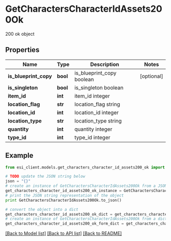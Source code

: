 # GetCharactersCharacterIdAssets200Ok

200 ok object

## Properties

Name | Type | Description | Notes
------------ | ------------- | ------------- | -------------
**is_blueprint_copy** | **bool** | is_blueprint_copy boolean | [optional] 
**is_singleton** | **bool** | is_singleton boolean | 
**item_id** | **int** | item_id integer | 
**location_flag** | **str** | location_flag string | 
**location_id** | **int** | location_id integer | 
**location_type** | **str** | location_type string | 
**quantity** | **int** | quantity integer | 
**type_id** | **int** | type_id integer | 

## Example

```python
from esi_client.models.get_characters_character_id_assets200_ok import GetCharactersCharacterIdAssets200Ok

# TODO update the JSON string below
json = "{}"
# create an instance of GetCharactersCharacterIdAssets200Ok from a JSON string
get_characters_character_id_assets200_ok_instance = GetCharactersCharacterIdAssets200Ok.from_json(json)
# print the JSON string representation of the object
print GetCharactersCharacterIdAssets200Ok.to_json()

# convert the object into a dict
get_characters_character_id_assets200_ok_dict = get_characters_character_id_assets200_ok_instance.to_dict()
# create an instance of GetCharactersCharacterIdAssets200Ok from a dict
get_characters_character_id_assets200_ok_form_dict = get_characters_character_id_assets200_ok.from_dict(get_characters_character_id_assets200_ok_dict)
```
[[Back to Model list]](../README.md#documentation-for-models) [[Back to API list]](../README.md#documentation-for-api-endpoints) [[Back to README]](../README.md)


